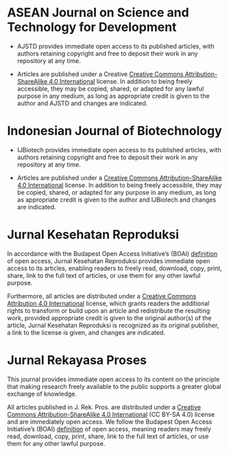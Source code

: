 # ASEAN Journal on Science and Technology for Development

- AJSTD provides immediate open access to its published articles, with authors retaining copyright and free to deposit their work in any repository at any time.

- Articles are published under a Creative [Creative Commons Attribution-ShareAlike 4.0 International](https://creativecommons.org/licenses/by-sa/4.0/) license. In addition to being freely accessible, they may be copied, shared, or adapted for any lawful purpose in any medium, as long as appropriate credit is given to the author and AJSTD and changes are indicated.

# Indonesian Journal of Biotechnology

- IJBiotech provides immediate open access to its published articles, with authors retaining copyright and free to deposit their work in any repository at any time.

- Articles are published under a [Creative Commons Attribution-ShareAlike 4.0 International](https://creativecommons.org/licenses/by-sa/4.0/) license. In addition to being freely accessible, they may be copied, shared, or adapted for any purpose in any medium, as long as appropriate credit is given to the author and IJBiotech and changes are indicated.

# Jurnal Kesehatan Reproduksi

In accordance with the Budapest Open Access Initiative’s (BOAI) [definition](http://www.budapestopenaccessinitiative.org/read) of open access, Jurnal Kesehatan Reproduksi provides immediate open access to its articles, enabling readers to freely read, download, copy, print, share, link to the full text of articles, or use them for any other lawful purpose. 

Furthermore, all articles are distributed under a [Creative Commons Attribution 4.0 International](https://creativecommons.org/licenses/by/4.0/) license, which grants readers the additional rights to transform or build upon an article and redistribute the resulting work, provided appropriate credit is given to the original author(s) of the article, Jurnal Kesehatan Reproduksi is recognized as its original publisher, a link to the license is given, and changes are indicated.

# Jurnal Rekayasa Proses

This journal provides immediate open access to its content on the principle that making research freely available to the public supports a greater global exchange of knowledge.

All articles published in J. Rek. Pros. are distributed under a [Creative Commons Attribution-ShareAlike 4.0 International](https://creativecommons.org/licenses/by-sa/4.0/) (CC BY-SA 4.0) license and are immediately open access. We follow the Budapest Open Access Initiative’s (BOAI) [definition](http://www.budapestopenaccessinitiative.org/read) of open access, meaning readers may freely read, download, copy, print, share, link to the full text of articles, or use them for any other lawful purpose.
